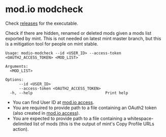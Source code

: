 # mod.io modcheck

Check [releases](https://github.com/jieyouxu/modio-modcheck/releases/latest) for the executable.

Check if there are hidden, renamed or deleted mods given a mods list exported by mint. This is
not needed on latest mint master branch, but this is a mitigation tool for people on mint stable.

```
Usage: modio-modcheck --id <USER_ID> --access-token <OAUTH2_ACCESS_TOKEN> <MOD_LIST>

Arguments:
  <MOD_LIST>

Options:
      --id <USER_ID>
      --access-token <OAUTH2_ACCESS_TOKEN>
  -h, --help                                Print help
```

- You can find User ID at [mod.io access][access].
- You are required to provide path to a file containing an OAuth2 token (also created in [mod.io
  access][access]).
- You are expected to provide path to a file containing a whitespace-delimited list of mods (this is
  the output of mint's Copy Profile URLs action).

[access]: https://mod.io/me/access
